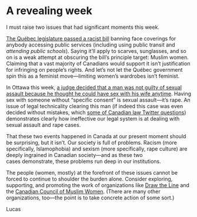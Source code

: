 # A revealing week

I must raise two issues that had significant moments this week.

[The Québec legislature passed a racist bill](http://www.cbc.ca/news/canada/montreal/quebec-niqab-burka-bill-62-1.4360121) banning face coverings for anybody accessing public services (including using public transit and *attending public schools*). Saying it’ll apply to scarves, sunglasses, and so on is a weak attempt at obscuring the bill’s principle target: Muslim women. Claiming that a vast majority of Canadians would support it isn’t justification for infringing on people’s rights. And let’s not let the Québec government spin this as a feminist move—limiting women’s wardrobes isn’t feminist.

In Ottawa this week, [a judge decided that a man was not guilty of sexual assault because he thought he could have sex with his wife anytime](http://ottawacitizen.com/news/local-news/ottawa-man-not-guilty-because-he-thought-he-could-have-sex-with-wife-anytime). Having sex with someone without “specific consent” is sexual assault—it’s rape. An issue of legal technicality clearing this man (if indeed this case was even decided without mistakes, which [some of Canadian law Twitter questions](https://twitter.com/cmathen/status/921577127434002432)) demonstrates clearly how ineffective our legal system is at dealing with sexual assault and rape cases.

That these two events happened in Canada at our present moment should be surprising, but it isn’t. Our society is full of problems. Racism (more specifically, Islamophobia) and sexism (more specifically, rape culture) are deeply ingrained in Canadian society—and as these two cases demonstrate, these problems run deep in our institutions.

The people (women, mostly) at the forefront of these issues cannot be forced to continue to shoulder the burden alone. Consider exploring, supporting, and promoting the work of organizations like [Draw the Line](http://draw-the-line.ca) and the [Canadian Council of Muslim Women](http://ccmw.com). (There are many other organizations, too—the point is to take concrete action of some sort.)

Lucas